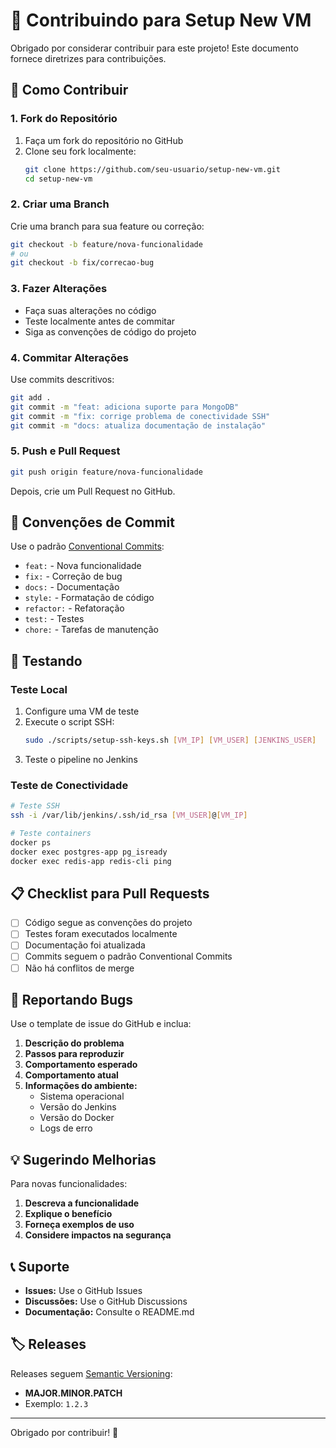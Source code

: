 # 🤝 Contribuindo para Setup New VM

Obrigado por considerar contribuir para este projeto! Este documento fornece diretrizes para contribuições.

## 🚀 Como Contribuir

### 1. Fork do Repositório
1. Faça um fork do repositório no GitHub
2. Clone seu fork localmente:
   ```bash
   git clone https://github.com/seu-usuario/setup-new-vm.git
   cd setup-new-vm
   ```

### 2. Criar uma Branch
Crie uma branch para sua feature ou correção:
```bash
git checkout -b feature/nova-funcionalidade
# ou
git checkout -b fix/correcao-bug
```

### 3. Fazer Alterações
- Faça suas alterações no código
- Teste localmente antes de commitar
- Siga as convenções de código do projeto

### 4. Commitar Alterações
Use commits descritivos:
```bash
git add .
git commit -m "feat: adiciona suporte para MongoDB"
git commit -m "fix: corrige problema de conectividade SSH"
git commit -m "docs: atualiza documentação de instalação"
```

### 5. Push e Pull Request
```bash
git push origin feature/nova-funcionalidade
```
Depois, crie um Pull Request no GitHub.

## 📝 Convenções de Commit

Use o padrão [Conventional Commits](https://www.conventionalcommits.org/):

- `feat:` - Nova funcionalidade
- `fix:` - Correção de bug
- `docs:` - Documentação
- `style:` - Formatação de código
- `refactor:` - Refatoração
- `test:` - Testes
- `chore:` - Tarefas de manutenção

## 🧪 Testando

### Teste Local
1. Configure uma VM de teste
2. Execute o script SSH:
   ```bash
   sudo ./scripts/setup-ssh-keys.sh [VM_IP] [VM_USER] [JENKINS_USER]
   ```
3. Teste o pipeline no Jenkins

### Teste de Conectividade
```bash
# Teste SSH
ssh -i /var/lib/jenkins/.ssh/id_rsa [VM_USER]@[VM_IP]

# Teste containers
docker ps
docker exec postgres-app pg_isready
docker exec redis-app redis-cli ping
```

## 📋 Checklist para Pull Requests

- [ ] Código segue as convenções do projeto
- [ ] Testes foram executados localmente
- [ ] Documentação foi atualizada
- [ ] Commits seguem o padrão Conventional Commits
- [ ] Não há conflitos de merge

## 🐛 Reportando Bugs

Use o template de issue do GitHub e inclua:

1. **Descrição do problema**
2. **Passos para reproduzir**
3. **Comportamento esperado**
4. **Comportamento atual**
5. **Informações do ambiente:**
   - Sistema operacional
   - Versão do Jenkins
   - Versão do Docker
   - Logs de erro

## 💡 Sugerindo Melhorias

Para novas funcionalidades:

1. **Descreva a funcionalidade**
2. **Explique o benefício**
3. **Forneça exemplos de uso**
4. **Considere impactos na segurança**

## 📞 Suporte

- **Issues:** Use o GitHub Issues
- **Discussões:** Use o GitHub Discussions
- **Documentação:** Consulte o README.md

## 🏷️ Releases

Releases seguem [Semantic Versioning](https://semver.org/):

- **MAJOR.MINOR.PATCH**
- Exemplo: `1.2.3`

---

Obrigado por contribuir! 🎉

